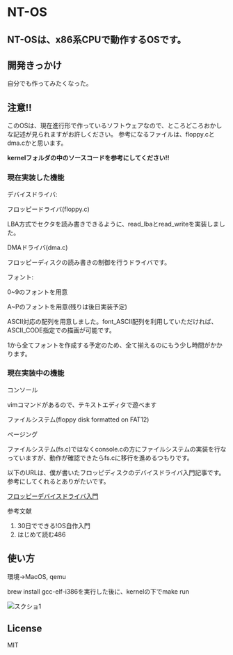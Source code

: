 # NT-OS

<h2>NT-OSは、x86系CPUで動作するOSです。</h2>

<h2>開発きっかけ</h2>
自分でも作ってみたくなった。

<h2>注意!!</h2>
このOSは、現在進行形で作っているソフトウェアなので、ところどころおかしな記述が見られますがお許しください。
参考になるファイルは、floppy.cとdma.cかと思います。
<p><strong>kernelフォルダの中のソースコードを参考にしてください!!</strong></p>
<h3>現在実装した機能</h3>
<p>デバイスドライバ:</p>
<p>    フロッピードライバ(floppy.c)</p>
        LBA方式でセクタを読み書きできるように、read_lbaとread_writeを実装しました。
<p>DMAドライバ(dma.c)</p>
フロッピーディスクの読み書きの制御を行うドライバです。       
        
      
<p>フォント:</p>
    <p>0~9のフォントを用意</p>
    <p>A~Pのフォントを用意(残りは後日実装予定)</p>
    <p>ASCII対応の配列を用意しました。font_ASCII配列を利用していただければ、ASCII_CODE指定での描画が可能です。</p>
    <p>1から全てフォントを作成する予定のため、全て揃えるのにもう少し時間がかかります。</p>
    
<h3>現在実装中の機能</h3>
    <p>コンソール</p>
    vimコマンドがあるので、テキストエディタで遊べます
    <p>ファイルシステム(floppy disk formatted on FAT12)</p>
    <p>ページング</p>
    ファイルシステム(fs.c)ではなくconsole.cの方にファイルシステムの実装を行なっていますが、動作が確認できたらfs.cに移行を進めるつもりです。
   
<p>以下のURLは、僕が書いたフロッピディスクのデバイスドライバ入門記事です。参考にしてくれるとありがたいです。</p>
<p><a href="https://qiita.com/tetutetuman/items/50731863c08ddc307742">フロッピーデバイスドライバ入門</a></p>

参考文献
1.  30日でできる!OS自作入門
2.  はじめて読む486

<h2>使い方</h2>
<p>環境→MacOS, qemu</p>
</p>brew install gcc-elf-i386を実行した後に、kernelの下でmake run</p>

![スクショ1](https://github.com/niwaka-os/NT-OS/tree/master/NT-OS1.png)

## License
MIT
